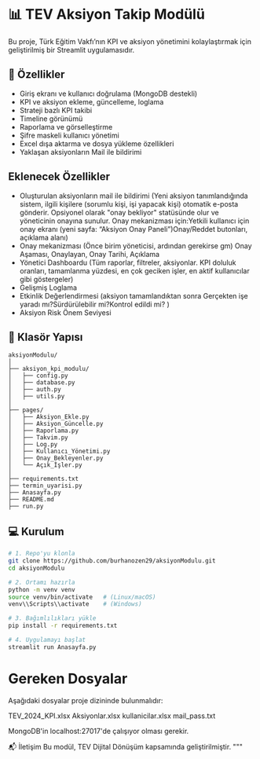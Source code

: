 # 📊 TEV Aksiyon Takip Modülü

Bu proje, Türk Eğitim Vakfı’nın KPI ve aksiyon yönetimini kolaylaştırmak için geliştirilmiş bir Streamlit uygulamasıdır.

## 🚀 Özellikler

- Giriş ekranı ve kullanıcı doğrulama (MongoDB destekli)
- KPI ve aksiyon ekleme, güncelleme, loglama
- Strateji bazlı KPI takibi
- Timeline görünümü
- Raporlama ve görselleştirme
- Şifre maskeli kullanıcı yönetimi
- Excel dışa aktarma ve dosya yükleme özellikleri
- Yaklaşan aksiyonların Mail ile bildirimi

## Eklenecek Özellikler

- Oluşturulan aksiyonların mail ile bildirimi (Yeni aksiyon tanımlandığında sistem, ilgili kişilere (sorumlu kişi, işi yapacak kişi) otomatik e-posta gönderir. Opsiyonel olarak "onay bekliyor" statüsünde olur ve yöneticinin onayına sunulur. Onay mekanizması için:Yetkili kullanıcı için onay ekranı (yeni sayfa: “Aksiyon Onay Paneli”)Onay/Reddet butonları, açıklama alanı)
- Onay mekanizması (Önce birim yöneticisi, ardından gerekirse gm) Onay Aşaması, Onaylayan, Onay Tarihi, Açıklama
- Yönetici Dashboardu (Tüm raporlar, filtreler, aksiyonlar. KPI doluluk oranları, tamamlanma yüzdesi, en çok geciken işler, en aktif kullanıcılar gibi göstergeler)
- Gelişmiş Loglama
- Etkinlik Değerlendirmesi (aksiyon tamamlandıktan sonra Gerçekten işe yaradı mı?Sürdürülebilir mi?Kontrol edildi mi? )
- Aksiyon Risk Önem Seviyesi


## 📁 Klasör Yapısı

```text
aksiyonModulu/
│
├── aksiyon_kpi_modulu/
│   ├── config.py
│   ├── database.py
│   ├── auth.py
│   ├── utils.py
│
├── pages/
│   ├── Aksiyon_Ekle.py
│   ├── Aksiyon_Güncelle.py
│   ├── Raporlama.py
│   ├── Takvim.py
│   ├── Log.py
│   ├── Kullanıcı_Yönetimi.py
│   ├── Onay_Bekleyenler.py
│   └── Açık_İşler.py
│
├── requirements.txt
├── termin_uyarisi.py
├── Anasayfa.py
├── README.md
├── run.py
```

## 💻 Kurulum

```bash
# 1. Repo'yu klonla
git clone https://github.com/burhanozen29/aksiyonModulu.git
cd aksiyonModulu

# 2. Ortamı hazırla
python -m venv venv
source venv/bin/activate   # (Linux/macOS)
venv\\Scripts\\activate    # (Windows)

# 3. Bağımlılıkları yükle
pip install -r requirements.txt

# 4. Uygulamayı başlat
streamlit run Anasayfa.py
```

# Gereken Dosyalar
Aşağıdaki dosyalar proje dizininde bulunmalıdır:

TEV_2024_KPI.xlsx
Aksiyonlar.xlsx
kullanicilar.xlsx
mail_pass.txt

MongoDB'in localhost:27017'de çalışıyor olması gerekir.

📬 İletişim
Bu modül, TEV Dijital Dönüşüm kapsamında geliştirilmiştir.
"""





